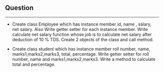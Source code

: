 ## Question

---
- Create class Employee which has instance member id, name , salary, net salary. Also Write getter setter for each instance member. Write calculate net salary function whose job is to calculate net salary after deduction of 10 % TDS. Create 2 objects of the class and call method.

- Create class student which has instance member roll number, name, marks1,marks2,marks3, total, percentage. Write getter setter for roll number, name and marks1,marks2,marks3. Write a method to calculate total and  percentage.
